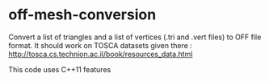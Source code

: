 # off-mesh-conversion

Convert a list of triangles and a list of vertices (.tri and .vert files) to OFF file format. It should work on TOSCA datasets given there : http://tosca.cs.technion.ac.il/book/resources_data.html

This code uses C++11 features
